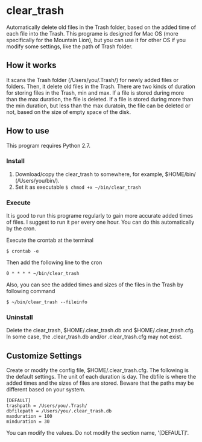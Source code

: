 clear_trash
===========
Automatically delete old files in the Trash folder, based on the added time of each file into the Trash. This programe is designed for Mac OS (more specifically for the Mountain Lion), but you can use it for other OS if you modify some settings, like the path of Trash folder.

How it works
------------
It scans the Trash folder (/Users/you/.Trash/) for newly added files or folders. Then, it delete old files in the Trash. There are two kinds of duration for storing files in the Trash, min and max. If a file is stored during more than the max duration, the file is deleted. If a file is stored during more than the min duration, but less than the max duratoin, the file can be deleted or not, based on the size of empty space of the disk.

How to use
----------
This program requires Python 2.7.

### Install ###
1.	Download/copy the clear_trash to somewhere, for example, $HOME/bin/ (/Users/you/bin/).
2.	Set it as executable
	<code>$ chmod +x ~/bin/clear_trash</code>

### Execute ###
It is good to run this programe regularly to gain more accurate added times of files. I suggest to run it per every one hour. You can do this automatically by the cron.

Execute the crontab at the terminal

	$ crontab -e

Then add the following line to the cron

	0 * * * * ~/bin/clear_trash

Also, you can see the added times and sizes of the files in the Trash by following command
	
	$ ~/bin/clear_trash --fileinfo

### Uninstall ###
Delete the clear\_trash, $HOME/.clear\_trash.db and $HOME/.clear\_trash.cfg. In some case, the .clear\_trash.db and/or .clear\_trash.cfg may not exist.

Customize Settings
------------------
Create or modify the config file, $HOME/.clear\_trash.cfg. The following is the default settings. The unit of each duration is day. The dbfile is where the added times and the sizes of files are stored. Beware that the paths may be different based on your system.

	[DEFAULT]
	trashpath = /Users/you/.Trash/
	dbfilepath = /Users/you/.clear_trash.db
	maxduration = 100
	minduration = 30

You can modify the values. Do not modify the section name, '[DEFAULT]'.
